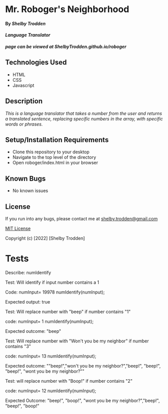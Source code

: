# Mr. Roboger's Neighborhood

#### By _**Shelby Trodden**_

#### _Language Translator_

##### page can be viewed at ShelbyTrodden.github.io/roboger

## Technologies Used

* HTML
* CSS
* Javascript


## Description
_This is a language translator that takes a number from the user and returns a translated sentence, replacing specific numbers in the array, with specific words or phrases._

## Setup/Installation Requirements
* Clone this repository to your desktop
* Navigate to the top level of the directory
* Open roboger/index.html in your browser

## Known Bugs
* No known issues

## License

If you run into any bugs, please contact me at shelby.trodden@gmail.com

[MIT License](/LICENSE.txt)

Copyright (c) [2022] [Shelby Trodden]

# Tests 

Describe: numIdentify

Test: Will identify if input number contains a 1

Code: numInput= 19978
numIdentify(numInput);


Expected output: true

Test: Will replace number with "beep" if number contains "1"

code: numInput= 1
numIdentify(numInput);

Expected outcome: "beep"

Test: Will replace number with "Won't you be my neighbor" if number contains "3"

code: numInput= 13
numIdentify(numInput);

Expected outcome: ""beep!","won't you be my neighbor?","beep!", "beep!", "beep!", "wont you be my neighbor?""

Test: will replace number with "Boop!" if number contains "2"

code: numInput= 12
numIdentify(numInput);

Expected Outcome: "beep!", "boop!", "wont you be my neighbor?","beep!", "beep!", "boop!"

